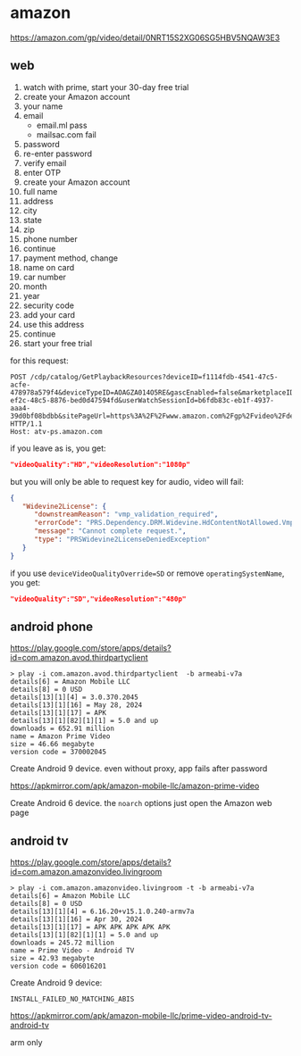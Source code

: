 # amazon

https://amazon.com/gp/video/detail/0NRT15S2XG06SG5HBV5NQAW3E3

## web

1. watch with prime, start your 30-day free trial
2. create your Amazon account
3. your name
4. email
   - email.ml pass
   - mailsac.com fail
5. password
6. re-enter password
7. verify email
8. enter OTP
9. create your Amazon account
10. full name
11. address
12. city
13. state
14. zip
15. phone number
16. continue
17. payment method, change
18. name on card
19. car number
20. month
21. year
22. security code
23. add your card
24. use this address
25. continue
26. start your free trial

for this request:

~~~
POST /cdp/catalog/GetPlaybackResources?deviceID=f1114fdb-4541-47c5-acfe-478978a579f4&deviceTypeID=AOAGZA014O5RE&gascEnabled=false&marketplaceID=ATVPDKIKX0DER&uxLocale=en_US&firmware=1&playerType=xp&operatingSystemName=Windows&operatingSystemVersion=10.0&deviceApplicationName=Firefox64&asin=B0CV72X1BL&consumptionType=Streaming&desiredResources=PlaybackUrls%2CCuepointPlaylist&resourceUsage=ImmediateConsumption&videoMaterialType=Feature&clientId=f22dbddb-ef2c-48c5-8876-bed0d47594fd&userWatchSessionId=b6fdb83c-eb1f-4937-aaa4-39d0bf08bdbb&sitePageUrl=https%3A%2F%2Fwww.amazon.com%2Fgp%2Fvideo%2Fdetail%2F0NRT15S2XG06SG5HBV5NQAW3E3%3Fref_%3Dnav_custrec_signin%26returnFromLogin%3D1&displayWidth=1920&displayHeight=1080&supportsVariableAspectRatio=true&supportsEmbeddedTimedTextForVod=false&deviceProtocolOverride=Https&vodStreamSupportOverride=Auxiliary&deviceStreamingTechnologyOverride=DASH&deviceDrmOverride=CENC&deviceAdInsertionTypeOverride=SSAI&deviceHdrFormatsOverride=None&deviceVideoCodecOverride=H264&deviceVideoQualityOverride=HD&deviceBitrateAdaptationsOverride=CVBR%2CCBR&supportsEmbeddedTrickplayForVod=false&audioTrackId=all&languageFeature=MLFv2&liveManifestType=patternTemplate%2Caccumulating%2Clive&supportedDRMKeyScheme=DUAL_KEY&supportsEmbeddedTrickplay=true&daiSupportsEmbeddedTrickplay=true&daiLiveManifestType=patternTemplate%2Caccumulating%2Clive&ssaiSegmentInfoSupport=Base&ssaiStitchType=MultiPeriod&gdprEnabled=false&playerAttributes=%7B%22middlewareName%22%3A%22Firefox64%22%2C%22middlewareVersion%22%3A%22111.0%22%2C%22nativeApplicationName%22%3A%22Firefox64%22%2C%22nativeApplicationVersion%22%3A%22111.0%22%2C%22supportedAudioCodecs%22%3A%22AAC%22%2C%22frameRate%22%3A%22HFR%22%2C%22H264.codecLevel%22%3A%224.2%22%2C%22H265.codecLevel%22%3A%220.0%22%2C%22AV1.codecLevel%22%3A%220.0%22%7D HTTP/1.1
Host: atv-ps.amazon.com
~~~

if you leave as is, you get:

~~~json
"videoQuality":"HD","videoResolution":"1080p"
~~~

but you will only be able to request key for audio, video will fail:

~~~json
{
   "Widevine2License": {
      "downstreamReason": "vmp_validation_required",
      "errorCode": "PRS.Dependency.DRM.Widevine.HdContentNotAllowed.VmpValidationRequired",
      "message": "Cannot complete request.",
      "type": "PRSWidevine2LicenseDeniedException"
   }
}
~~~

if you use `deviceVideoQualityOverride=SD` or remove `operatingSystemName`, you
get:

~~~json
"videoQuality":"SD","videoResolution":"480p"
~~~

## android phone

https://play.google.com/store/apps/details?id=com.amazon.avod.thirdpartyclient

~~~
> play -i com.amazon.avod.thirdpartyclient  -b armeabi-v7a
details[6] = Amazon Mobile LLC
details[8] = 0 USD
details[13][1][4] = 3.0.370.2045
details[13][1][16] = May 28, 2024
details[13][1][17] = APK
details[13][1][82][1][1] = 5.0 and up
downloads = 652.91 million
name = Amazon Prime Video
size = 46.66 megabyte
version code = 370002045
~~~

Create Android 9 device. even without proxy, app fails after password

https://apkmirror.com/apk/amazon-mobile-llc/amazon-prime-video

Create Android 6 device. the `noarch` options just open the Amazon web page

## android tv

https://play.google.com/store/apps/details?id=com.amazon.amazonvideo.livingroom

~~~
> play -i com.amazon.amazonvideo.livingroom -t -b armeabi-v7a
details[6] = Amazon Mobile LLC
details[8] = 0 USD
details[13][1][4] = 6.16.20+v15.1.0.240-armv7a
details[13][1][16] = Apr 30, 2024
details[13][1][17] = APK APK APK APK APK
details[13][1][82][1][1] = 5.0 and up
downloads = 245.72 million
name = Prime Video - Android TV
size = 42.93 megabyte
version code = 606016201
~~~

Create Android 9 device:

~~~
INSTALL_FAILED_NO_MATCHING_ABIS
~~~

https://apkmirror.com/apk/amazon-mobile-llc/prime-video-android-tv-android-tv

arm only
